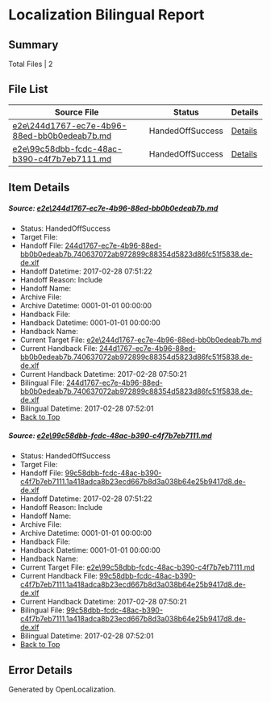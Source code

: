 # <a name='report-top'></a> Localization Bilingual Report

## Summary
 Total Files | 2

## File List
 Source File | Status | Details 
 ----------- | ------ | ------- 
 [e2e\244d1767-ec7e-4b96-88ed-bb0b0edeab7b.md](https://github.com/OpenLocalizationTestOrg/ol-test4/blob/85fbeead8e1f4ec0a04e7dc7355ca6ca927be9ac/e2e/244d1767-ec7e-4b96-88ed-bb0b0edeab7b.md) | HandedOffSuccess | [Details](#6c9bb258711585ddc2506af6c3fa2c9be062f1fc1)
 [e2e\99c58dbb-fcdc-48ac-b390-c4f7b7eb7111.md](https://github.com/OpenLocalizationTestOrg/ol-test4/blob/85fbeead8e1f4ec0a04e7dc7355ca6ca927be9ac/e2e/99c58dbb-fcdc-48ac-b390-c4f7b7eb7111.md) | HandedOffSuccess | [Details](#c372f6add4d0cdc681de8b71e0d88501034797552)

## Item Details
##### <a name='6c9bb258711585ddc2506af6c3fa2c9be062f1fc1'></a> Source: [e2e\244d1767-ec7e-4b96-88ed-bb0b0edeab7b.md](https://github.com/OpenLocalizationTestOrg/ol-test4/blob/85fbeead8e1f4ec0a04e7dc7355ca6ca927be9ac/e2e/244d1767-ec7e-4b96-88ed-bb0b0edeab7b.md)
* Status: HandedOffSuccess
* Target File: 
* Handoff File: [244d1767-ec7e-4b96-88ed-bb0b0edeab7b.740637072ab972899c88354d5823d86fc51f5838.de-de.xlf](https://github.com/OpenLocalizationTestOrg/ol-test4-handoff/blob/8eadfefc94f4d977b55c2e57d98475e175bdaa7b/ol-handoff/OpenLocalizationTestOrg/ol-test4-dede/xinjiang/ht/244d1767-ec7e-4b96-88ed-bb0b0edeab7b.740637072ab972899c88354d5823d86fc51f5838.de-de.xlf)
* Handoff Datetime: 2017-02-28 07:51:22
* Handoff Reason: Include
* Handoff Name: 
* Archive File: 
* Archive Datetime: 0001-01-01 00:00:00
* Handback File: 
* Handback Datetime: 0001-01-01 00:00:00
* Handback Name: 
* Current Target File: [e2e\244d1767-ec7e-4b96-88ed-bb0b0edeab7b.md](https://github.com/OpenLocalizationTestOrg/ol-test4-dede/blob/b95defce1feeb72d599a35a3f356274090f2ef61/e2e/244d1767-ec7e-4b96-88ed-bb0b0edeab7b.md)
* Current Handback File: [244d1767-ec7e-4b96-88ed-bb0b0edeab7b.740637072ab972899c88354d5823d86fc51f5838.de-de.xlf](https://github.com/OpenLocalizationTestOrg/ol-test4-handback/blob/e02b28daf68969ca9fea66ed8862b07eb38413f4/ol-handback/OpenLocalizationTestOrg/ol-test4-dede/xinjiang/ht/244d1767-ec7e-4b96-88ed-bb0b0edeab7b.740637072ab972899c88354d5823d86fc51f5838.de-de.xlf)
* Current Handback Datetime: 2017-02-28 07:50:21
* Bilingual File: [244d1767-ec7e-4b96-88ed-bb0b0edeab7b.740637072ab972899c88354d5823d86fc51f5838.de-de.xlf](https://github.com/OpenLocalizationTestOrg/ol-test4-handback/blob/e02b28daf68969ca9fea66ed8862b07eb38413f4/ol-handback/OpenLocalizationTestOrg/ol-test4-dede/xinjiang/ht/244d1767-ec7e-4b96-88ed-bb0b0edeab7b.740637072ab972899c88354d5823d86fc51f5838.de-de.xlf)
* Bilingual Datetime: 2017-02-28 07:52:01
* [Back to Top](#report-top)

##### <a name='c372f6add4d0cdc681de8b71e0d88501034797552'></a> Source: [e2e\99c58dbb-fcdc-48ac-b390-c4f7b7eb7111.md](https://github.com/OpenLocalizationTestOrg/ol-test4/blob/85fbeead8e1f4ec0a04e7dc7355ca6ca927be9ac/e2e/99c58dbb-fcdc-48ac-b390-c4f7b7eb7111.md)
* Status: HandedOffSuccess
* Target File: 
* Handoff File: [99c58dbb-fcdc-48ac-b390-c4f7b7eb7111.1a418adca8b23ecd667b8d3a038b64e25b9417d8.de-de.xlf](https://github.com/OpenLocalizationTestOrg/ol-test4-handoff/blob/8eadfefc94f4d977b55c2e57d98475e175bdaa7b/ol-handoff/OpenLocalizationTestOrg/ol-test4-dede/xinjiang/ht/99c58dbb-fcdc-48ac-b390-c4f7b7eb7111.1a418adca8b23ecd667b8d3a038b64e25b9417d8.de-de.xlf)
* Handoff Datetime: 2017-02-28 07:51:22
* Handoff Reason: Include
* Handoff Name: 
* Archive File: 
* Archive Datetime: 0001-01-01 00:00:00
* Handback File: 
* Handback Datetime: 0001-01-01 00:00:00
* Handback Name: 
* Current Target File: [e2e\99c58dbb-fcdc-48ac-b390-c4f7b7eb7111.md](https://github.com/OpenLocalizationTestOrg/ol-test4-dede/blob/b95defce1feeb72d599a35a3f356274090f2ef61/e2e/99c58dbb-fcdc-48ac-b390-c4f7b7eb7111.md)
* Current Handback File: [99c58dbb-fcdc-48ac-b390-c4f7b7eb7111.1a418adca8b23ecd667b8d3a038b64e25b9417d8.de-de.xlf](https://github.com/OpenLocalizationTestOrg/ol-test4-handback/blob/e02b28daf68969ca9fea66ed8862b07eb38413f4/ol-handback/OpenLocalizationTestOrg/ol-test4-dede/xinjiang/ht/99c58dbb-fcdc-48ac-b390-c4f7b7eb7111.1a418adca8b23ecd667b8d3a038b64e25b9417d8.de-de.xlf)
* Current Handback Datetime: 2017-02-28 07:50:21
* Bilingual File: [99c58dbb-fcdc-48ac-b390-c4f7b7eb7111.1a418adca8b23ecd667b8d3a038b64e25b9417d8.de-de.xlf](https://github.com/OpenLocalizationTestOrg/ol-test4-handback/blob/e02b28daf68969ca9fea66ed8862b07eb38413f4/ol-handback/OpenLocalizationTestOrg/ol-test4-dede/xinjiang/ht/99c58dbb-fcdc-48ac-b390-c4f7b7eb7111.1a418adca8b23ecd667b8d3a038b64e25b9417d8.de-de.xlf)
* Bilingual Datetime: 2017-02-28 07:52:01
* [Back to Top](#report-top)


## Error Details

Generated by OpenLocalization.
